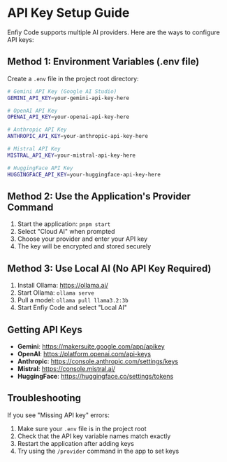 # API Key Setup Guide

Enfiy Code supports multiple AI providers. Here are the ways to configure API keys:

## Method 1: Environment Variables (.env file)

Create a `.env` file in the project root directory:

```bash
# Gemini API Key (Google AI Studio)
GEMINI_API_KEY=your-gemini-api-key-here

# OpenAI API Key
OPENAI_API_KEY=your-openai-api-key-here

# Anthropic API Key
ANTHROPIC_API_KEY=your-anthropic-api-key-here

# Mistral API Key
MISTRAL_API_KEY=your-mistral-api-key-here

# HuggingFace API Key
HUGGINGFACE_API_KEY=your-huggingface-api-key-here
```

## Method 2: Use the Application's Provider Command

1. Start the application: `pnpm start`
2. Select "Cloud AI" when prompted
3. Choose your provider and enter your API key
4. The key will be encrypted and stored securely

## Method 3: Use Local AI (No API Key Required)

1. Install Ollama: https://ollama.ai/
2. Start Ollama: `ollama serve`
3. Pull a model: `ollama pull llama3.2:3b`
4. Start Enfiy Code and select "Local AI"

## Getting API Keys

- **Gemini**: https://makersuite.google.com/app/apikey
- **OpenAI**: https://platform.openai.com/api-keys
- **Anthropic**: https://console.anthropic.com/settings/keys
- **Mistral**: https://console.mistral.ai/
- **HuggingFace**: https://huggingface.co/settings/tokens

## Troubleshooting

If you see "Missing API key" errors:

1. Make sure your `.env` file is in the project root
2. Check that the API key variable names match exactly
3. Restart the application after adding keys
4. Try using the `/provider` command in the app to set keys

